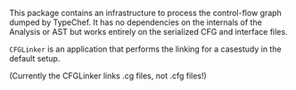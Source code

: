 This package contains an infrastructure to process the
control-flow graph dumped by TypeChef. It has no dependencies
on the internals of the Analysis or AST but works entirely
on the serialized CFG and interface files.

`CFGLinker` is an application that performs the linking for
a casestudy in the default setup. 

(Currently the CFGLinker links .cg files, not .cfg files!)

